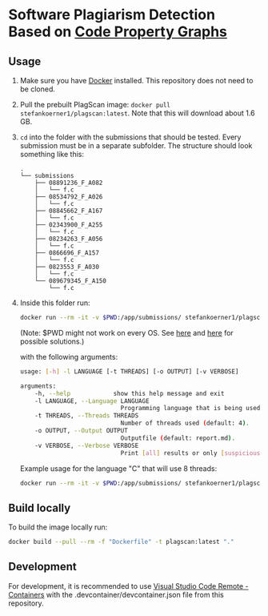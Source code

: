 # Software Plagiarism Detection Based on [Code Property Graphs](https://docs.joern.io/code-property-graph)

## Usage

1. Make sure you have [Docker](https://docs.docker.com/get-docker/) installed. This repository does not need to be cloned.
2. Pull the prebuilt PlagScan image: `docker pull stefankoerner1/plagscan:latest`. Note that this will download about 1.6 GB.
3. `cd` into the folder with the submissions that should be tested. Every submission must be in a separate subfolder. The structure should look something like this:

   ```text
   .
   └── submissions
       ├── 08891236_F_A082
       │   └── f.c
       ├── 08534792_F_A026
       │   └── f.c
       ├── 08845662_F_A167
       │   └── f.c
       ├── 02343900_F_A255
       │   └── f.c
       ├── 08234263_F_A056
       │   └── f.c
       ├── 0866696_F_A157
       │   └── f.c
       ├── 0823553_F_A030
       │   └── f.c
       └── 089679345_F_A150
           └── f.c
   ```

4. Inside this folder run:

   ```bash
   docker run --rm -it -v $PWD:/app/submissions/ stefankoerner1/plagscan:latest
   ```

   (Note: $PWD might not work on every OS. See [here](https://docs.docker.com/desktop/windows/troubleshoot/#path-conversion-on-windows) and [here](https://stackoverflow.com/questions/41485217/mount-current-directory-as-a-volume-in-docker-on-windows-10) for possible solutions.)

   with the following arguments:

   ```bash
   usage: [-h] -l LANGUAGE [-t THREADS] [-o OUTPUT] [-v VERBOSE]

   arguments:
       -h, --help            show this help message and exit
       -l LANGUAGE, --Language LANGUAGE
                               Programming language that is being used. Options: c, python
       -t THREADS, --Threads THREADS
                               Number of threads used (default: 4).
       -o OUTPUT, --Output OUTPUT
                               Outputfile (default: report.md).
       -v VERBOSE, --Verbose VERBOSE
                               Print [all] results or only [suspicious] (default: suspicious).
   ```

   Example usage for the language "C" that will use 8 threads:

   ```bash
   docker run --rm -it -v $PWD:/app/submissions/ stefankoerner1/plagscan:latest --Language c --Threads 8
   ```

## Build locally

To build the image locally run:

```bash
docker build --pull --rm -f "Dockerfile" -t plagscan:latest "."
```

## Development

For development, it is recommended to use [Visual Studio Code Remote - Containers](https://code.visualstudio.com/docs/remote/containers) with the .devcontainer/devcontainer.json file from this repository.

